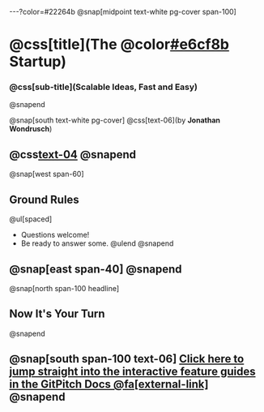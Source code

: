 ---?color=#22264b
@snap[midpoint text-white pg-cover span-100]
# @css[title](The @color[#e6cf8b](Serverless) Startup)
### @css[sub-title](Scalable Ideas, Fast and Easy)
@snapend

@snap[south text-white pg-cover]
@css[text-06](by **Jonathan Wondrusch**)

@css[text-04](@jwondrusch)
@snapend
---

@snap[west span-60]
## Ground Rules
@ul[spaced]
- Questions welcome!
- Be ready to answer some.
@ulend
@snapend

@snap[east span-40]
@snapend
---

@snap[north span-100 headline]
## Now It's Your Turn
@snapend

@snap[south span-100 text-06]
[Click here to jump straight into the interactive feature guides in the GitPitch Docs @fa[external-link]](https://gitpitch.com/docs/getting-started/tutorial/)
@snapend
---